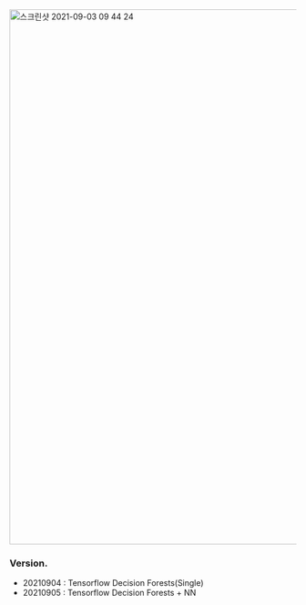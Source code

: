 <img width="938" alt="스크린샷 2021-09-03 09 44 24" src="https://user-images.githubusercontent.com/49870977/131933626-669495a6-cdb6-488a-992e-6c778221c41e.png">

### Version.

- 20210904 : Tensorflow Decision Forests(Single)
- 20210905 : Tensorflow Decision Forests + NN


